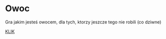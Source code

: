 # Owoc
Gra jakim jesteś owocem, dla tych, ktorzy jeszcze tego nie robili (co dziwne)


[KLIK](test.html)
